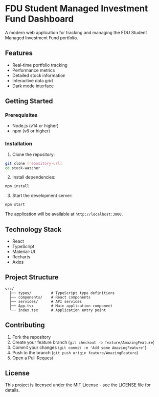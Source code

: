# FDU Student Managed Investment Fund Dashboard

A modern web application for tracking and managing the FDU Student Managed Investment Fund portfolio.

## Features

- Real-time portfolio tracking
- Performance metrics
- Detailed stock information
- Interactive data grid
- Dark mode interface

## Getting Started

### Prerequisites

- Node.js (v14 or higher)
- npm (v6 or higher)

### Installation

1. Clone the repository:
```bash
git clone [repository-url]
cd stock-watcher
```

2. Install dependencies:
```bash
npm install
```

3. Start the development server:
```bash
npm start
```

The application will be available at `http://localhost:3000`.

## Technology Stack

- React
- TypeScript
- Material-UI
- Recharts
- Axios

## Project Structure

```
src/
  ├── types/         # TypeScript type definitions
  ├── components/    # React components
  ├── services/      # API services
  ├── App.tsx        # Main application component
  └── index.tsx      # Application entry point
```

## Contributing

1. Fork the repository
2. Create your feature branch (`git checkout -b feature/AmazingFeature`)
3. Commit your changes (`git commit -m 'Add some AmazingFeature'`)
4. Push to the branch (`git push origin feature/AmazingFeature`)
5. Open a Pull Request

## License

This project is licensed under the MIT License - see the LICENSE file for details. 